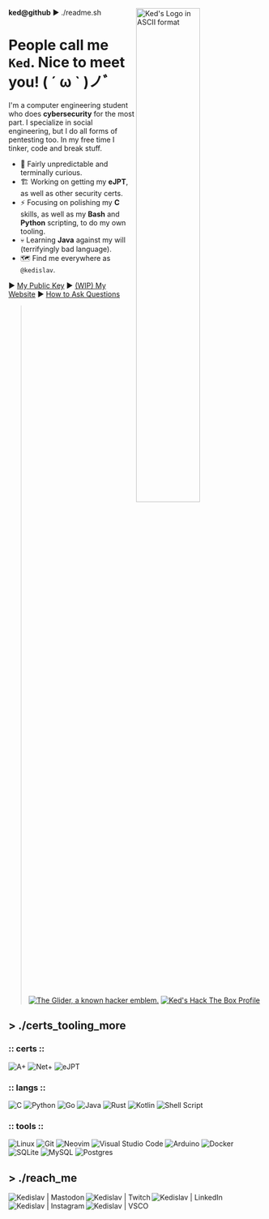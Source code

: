 **ked@github** ► ./readme.sh
<a href="#"><img align="right" width="50%"  src="https://i.imgur.com/0N4gvc3.png" alt="Ked's Logo in ASCII format"/></a> 
# People call me `Ked`. Nice to meet you! ( ´ ω ` )ノﾞ
I'm a computer engineering student who does **cybersecurity** for the most part. I specialize in social engineering, but I do all forms of pentesting too. In my free time I tinker, code and break stuff.
- 🌱 Fairly unpredictable and terminally curious.
- 🏗️ Working on getting my **eJPT**, as well as other security certs.
- ⚡ Focusing on polishing my **C** skills, as well as my **Bash** and **Python** scripting, to do my own tooling.
- 💀 Learning **Java** against my will (terrifyingly bad language).
- 🗺️ Find me everywhere as `@kedislav`.

► [My Public Key](https://keys.openpgp.org/vks/v1/by-fingerprint/93717CE549CA72E74B67FEF3D5817BF2B9C344E7) ► [(WIP) My Website](https://about:blank) ► [How to Ask Questions](https://dontasktoask.com)

> <a href="http://www.catb.org/hacker-emblem/"><img src="http://www.catb.org/hacker-emblem/glider.png" alt="The Glider, a known hacker emblem." /></a> <a href="https://app.hackthebox.com/profile/622580"><img src="http://www.hackthebox.eu/badge/image/622580" alt="Ked's Hack The Box Profile"/></a>

## > ./certs_tooling_more

### :: certs ::
![A+](https://img.shields.io/badge/A%2B-Certified-FFFFFF?style=for-the-badge&logo=comptia&logoColor=FFFFFF&labelColor=C8202F&color=FFFFFF)
![Net+](https://img.shields.io/badge/Net%2B-In%20Progress-FFFFFF?style=for-the-badge&logo=comptia&logoColor=FFFFFF&labelColor=C8202F&color=CCCCCC)
![eJPT](https://img.shields.io/badge/eJPT-In%20Progress-FFFFFF?style=for-the-badge&logo=ine&logoColor=FFFFFF&labelColor=9720AB&color=CCCCCC)

### :: langs ::
![C](https://img.shields.io/badge/c-%2300599C.svg?style=for-the-badge&logo=c&logoColor=white)
![Python](https://img.shields.io/badge/python-3670A0?style=for-the-badge&logo=python&logoColor=ffdd54)
![Go](https://img.shields.io/badge/go-%2300ADD8.svg?style=for-the-badge&logo=go&logoColor=white)
![Java](https://img.shields.io/badge/java-%23ED8B00.svg?style=for-the-badge&logo=openjdk&logoColor=white)
![Rust](https://img.shields.io/badge/rust-%23000000.svg?style=for-the-badge&logo=rust&logoColor=white)
![Kotlin](https://img.shields.io/badge/kotlin-%237F52FF.svg?style=for-the-badge&logo=kotlin&logoColor=white)
![Shell Script](https://img.shields.io/badge/shell_script-%23121011.svg?style=for-the-badge&logo=gnu-bash&logoColor=white)

### :: tools ::
![Linux](https://img.shields.io/badge/Linux-FCC624?style=for-the-badge&logo=linux&logoColor=black)
![Git](https://img.shields.io/badge/Git-%23F05033.svg?style=for-the-badge&logo=git&logoColor=white&labelColor=%23F05033)
![Neovim](https://img.shields.io/badge/NeoVim-%2357A143.svg?&style=for-the-badge&logo=neovim&logoColor=white)
![Visual Studio Code](https://img.shields.io/badge/Visual%20Studio%20Code-0078d7.svg?style=for-the-badge&logo=visual-studio-code&logoColor=white)
![Arduino](https://img.shields.io/badge/-Arduino-00979D?style=for-the-badge&logo=Arduino&logoColor=white)
![Docker](https://img.shields.io/badge/docker-%230db7ed.svg?style=for-the-badge&logo=docker&logoColor=white)
![SQLite](https://img.shields.io/badge/sqlite-%2307405e.svg?style=for-the-badge&logo=sqlite&logoColor=white)
![MySQL](https://img.shields.io/badge/mysql-%2300f.svg?style=for-the-badge&logo=mysql&logoColor=white)
![Postgres](https://img.shields.io/badge/postgres-%23316192.svg?style=for-the-badge&logo=postgresql&logoColor=white)

## > ./reach_me



[<img align="left" alt="Kedislav | Mastodon" src="https://img.icons8.com/external-tal-revivo-color-tal-revivo/48/000000/external-mastodon-is-an-online-self-hosted-social-media-and-social-networking-service-logo-color-tal-revivo.png"/>](https://freeradical.zone/web/@kedislav)
[<img align="left" alt="Kedislav | Twitch" src="https://img.icons8.com/color/48/000000/twitch--v2.png" />](https://www.twitch.tv/kedislav)
[<img align="left" alt="Kedislav | LinkedIn" src="https://img.icons8.com/color/48/000000/linkedin-2--v1.png" />](https://www.linkedin.com/in/kedislav/)
[<img align="left" alt="Kedislav | Instagram" src="https://img.icons8.com/color/48/000000/instagram.png" />](https://www.instagram.com/kedislav_)
[<img align="left" alt="Kedislav | VSCO" src="https://img.icons8.com/color/48/000000/vsco-logo.png" />](https://vsco.co/kedislav)

<br />
<br />
